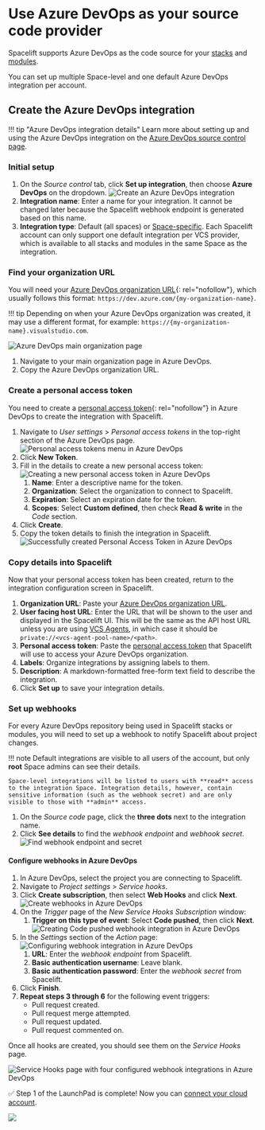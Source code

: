 # Use Azure DevOps as your source code provider

Spacelift supports Azure DevOps as the code source for your [stacks](../../concepts/stack/README.md) and [modules](../../vendors/terraform/module-registry.md).

You can set up multiple Space-level and one default Azure DevOps integration per account.

## Create the Azure DevOps integration

!!! tip "Azure DevOps integration details"
    Learn more about setting up and using the Azure DevOps integration on the [Azure DevOps source control page](../../integrations/source-control/azure-devops.md).

### Initial setup

1. On the _Source control_ tab, click **Set up integration**, then choose **Azure DevOps** on the dropdown.
    ![Create an Azure DevOps integration](<../../assets/screenshots/azure_devops_fresh_form.png>)
2. **Integration name**: Enter a name for your integration. It cannot be changed later because the Spacelift webhook endpoint is generated based on this name.
3. **Integration type**: Default (all spaces) or [Space-specific](../../concepts/spaces/README.md). Each Spacelift account can only support one default integration per VCS provider, which is available to all stacks and modules in the same Space as the integration.

### Find your organization URL

You will need your [Azure DevOps organization URL](https://docs.microsoft.com/en-us/azure/devops/release-notes/2018/sep-10-azure-devops-launch#administration){: rel="nofollow"}, which usually follows this format: `https://dev.azure.com/{my-organization-name}`.

!!! tip
    Depending on when your Azure DevOps organization was created, it may use a different format, for example: `https://{my-organization-name}.visualstudio.com`.

![Azure DevOps main organization page](../../assets/screenshots/azureDevOps1.png)

1. Navigate to your main organization page in Azure DevOps.
2. Copy the Azure DevOps organization URL.

### Create a personal access token

You need to create a [personal access token](https://docs.microsoft.com/en-us/azure/devops/organizations/accounts/use-personal-access-tokens-to-authenticate){: rel="nofollow"} in Azure DevOps to create the integration with Spacelift.

1. Navigate to _User settings_ > _Personal access tokens_ in the top-right section of the Azure DevOps page.
    ![Personal access tokens menu in Azure DevOps](../../assets/screenshots/azureDevOpsPersonalAccessToken1.png)
2. Click **New Token**.
3. Fill in the details to create a new personal access token:
    ![Creating a new personal access token in Azure DevOps](../../assets/screenshots/azureDevOps-personalAccessToken3.png)
    1. **Name**: Enter a descriptive name for the token.
    2. **Organization**: Select the organization to connect to Spacelift.
    3. **Expiration**: Select an expiration date for the token.
    4. **Scopes**: Select **Custom defined**, then check **Read & write** in the _Code_ section.
4. Click **Create**.
5. Copy the token details to finish the integration in Spacelift.
    ![Successfully created Personal Access Token in Azure DevOps](<../../assets/screenshots/azureDevOpsPeronalAccessToken5.png>)

### Copy details into Spacelift

Now that your personal access token has been created, return to the integration configuration screen in Spacelift.

1. **Organization URL**: Paste your [Azure DevOps organization URL](#find-your-organization-url).
2. **User facing host URL**: Enter the URL that will be shown to the user and displayed in the Spacelift UI. This will be the same as the API host URL unless you are using [VCS Agents](../../concepts/vcs-agent-pools.md), in which case it should be `private://<vcs-agent-pool-name>/<path>`.
3. **Personal access token**: Paste the [personal access token](#create-a-personal-access-token) that Spacelift will use to access your Azure DevOps organization.
4. **Labels**: Organize integrations by assigning labels to them.
5. **Description**: A markdown-formatted free-form text field to describe the integration.
6. Click **Set up** to save your integration details.

### Set up webhooks

For every Azure DevOps repository being used in Spacelift stacks or modules, you will need to set up a webhook to notify Spacelift about project changes.

!!! note
    Default integrations are visible to all users of the account, but only **root** Space admins can see their details.

    Space-level integrations will be listed to users with **read** access to the integration Space. Integration details, however, contain sensitive information (such as the webhook secret) and are only visible to those with **admin** access.

1. On the _Source code_ page, click the **three dots** next to the integration name.
2. Click **See details** to find the _webhook endpoint_ and _webhook secret_.
    ![Find webhook endpoint and secret](<../../assets/screenshots/azure_devops_details.png>)

#### Configure webhooks in Azure DevOps

1. In Azure DevOps, select the project you are connecting to Spacelift.
2. Navigate to _Project settings_ > _Service hooks_.
3. Click **Create subscription**, then select **Web Hooks** and click **Next**.
    ![Create webhooks in Azure DevOps](<../../assets/screenshots/azureWebhooks1.gif>)
4. On the _Trigger_ page of the _New Service Hooks Subscription_ window:
      1. **Trigger on this type of event**: Select **Code pushed**, then click **Next**.
    ![Creating Code pushed webhook integration in Azure DevOps](<../../assets/screenshots/azureWebhooks2.png>)
5. In the _Settings_ section of the _Action_ page:
    ![Configuring webhook integration in Azure DevOps](<../../assets/screenshots/azureWebhooks3.png>)
      1. **URL**: Enter the _webhook endpoint_ from Spacelift.
      2. **Basic authentication username**: Leave blank.
      3. **Basic authentication password**: Enter the _webhook secret_ from Spacelift.
6. Click **Finish**.
7. **Repeat steps 3 through 6** for the following event triggers:
      - Pull request created.
      - Pull request merge attempted.
      - Pull request updated.
      - Pull request commented on.

Once all hooks are created, you should see them on the _Service Hooks_ page.

![Service Hooks page with four configured webhook integrations in Azure DevOps](<../../assets/screenshots/image (108) (1).png>)

✅ Step 1 of the LaunchPad is complete! Now you can [connect your cloud account](../integrate-cloud/README.md).

![](<../../assets/screenshots/getting-started/source-code/Launchpad-step-1-complete.png>)
